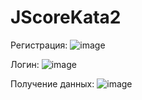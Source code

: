 # JScoreKata2
Регистрация: 
![image](https://github.com/user-attachments/assets/f2d6fb32-c995-44b1-a993-3b0e5e6d2f9e)

Логин:
![image](https://github.com/user-attachments/assets/f0f7ee4b-bedd-4c02-af22-8ef0f4070d07)

Получение данных:
![image](https://github.com/user-attachments/assets/f0e41e0f-9c72-452a-ab27-fd1ced736a8c)
